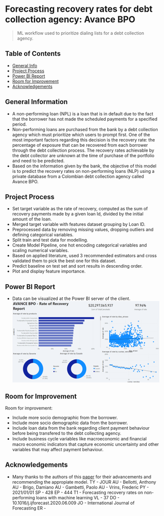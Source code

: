 # Forecasting recovery rates for debt collection agency: Avance BPO
> ML workflow used to prioritize dialing lists for a debt collection agency.
## Table of Contents
* [General Info](#general-information)
* [Project Process](#project-process)
* [Power BI Report](#powerbi)
* [Room for Improvement](#room-for-improvement)
* [Acknowledgements](#acknowledgements)
## General Information
- A non-performing loan (NPL) is a loan that is in default due to the fact that the borrower has not made the scheduled payments for a specified period. 
- Non-performing loans are purchased from the bank by a debt collection agency which must prioritize which users to prompt first. One of the most important factors regarding this decision is the recovery rate: the percentage of exposure that can be recovered from each borrower through the debt collection process. The recovery rates achievable by the debt collector are unknown at the time of purchase of the portfolio and need to be predicted.
- Based on the information given by the bank, the objective of this model is to predict the recovery rates on non-performing loans (NLP) using a private database from a Colombian debt collection agency called Avance BPO.
## Project Process
- Set target variable as the rate of recovery, computed as the sum of recovery payments made by a given loan Id, divided by the initial amount of the loan.
- Merged target variable with features dataset grouping by Loan ID. 
- Preprocessed data by removing missing values, dropping outliers and defining categorical variables.
- Split train and test data for modelling. 
- Create Model Pipeline, one hot encoding categorical variables and scaling numerical variables. 
- Based on applied literature, used 3 recommended estimators and cross validated them to pick the best one for this dataset.  
- Predict baseline on test set and sort results in descending order. 
- Plot and display feature importance. 

## Power BI Report
- Data can be visualized at the Power BI server of the client.
![Power BI report](https://github.com/pariosur/avance_bpo/blob/9a36a3633f88dc957543e6ea9d2e1b8dc3c56db9/Screenshot%202022-11-28%20161004.png)



## Room for Improvement

Room for improvement:
- Include more socio demographic from the borrower. 
- Include more socio demographic data from the borrower. 
- Include loan data from the bank regarding client payment behaviour before being transfered to the debt collecting agency. 
- Include business cycle variables like macroeconomic and ﬁnancial macro economic indicators that capture economic uncertainty and other variables that may affect payment behaviour. 

## Acknowledgements
- Many thanks to the authors of this [paper](https://www.researchgate.net/publication/342467001_Forecasting_recovery_rates_on_non-performing_loans_with_machine_learning) for their advancements and recommending the appropiate model. 
TY  - JOUR
AU  - Bellotti, Anthony
AU  - Brigo, Damiano
AU  - Gambetti, Paolo
AU  - Vrins, Frederic
PY  - 2021/01/01
SP  - 428
EP  - 444
T1  - Forecasting recovery rates on non-performing loans with machine learning
VL  - 37
DO  - 10.1016/j.ijforecast.2020.06.009
JO  - International Journal of Forecasting
ER  - 

